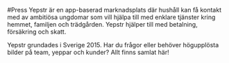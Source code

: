 #Press
Yepstr är en app-baserad marknadsplats där hushåll kan få kontakt med av ambitiösa ungdomar som vill hjälpa till med enklare tjänster kring hemmet, familjen och trädgården. Yepstr hjälper till med betalning, försäkring och skatt. 

Yepstr grundades i Sverige 2015. Har du frågor eller behöver högupplösta bilder på team, yeppar och kunder? Allt finns samlat här!
